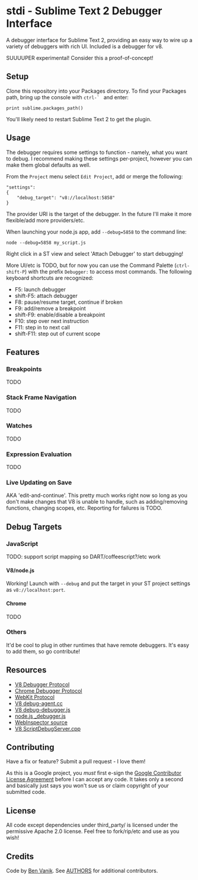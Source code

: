 stdi - Sublime Text 2 Debugger Interface
========================================

A debugger interface for Sublime Text 2, providing an easy way to wire up a
variety of debuggers with rich UI. Included is a debugger for v8.

SUUUUPER experimental! Consider this a proof-of-concept!

## Setup

Clone this repository into your Packages directory.
To find your Packages path, bring up the console with ``ctrl-` `` and enter:

    print sublime.packages_path()

You'll likely need to restart Sublime Text 2 to get the plugin.

## Usage

The debugger requires some settings to function - namely, what you want to debug.
I recommend making these settings per-project, however you can make them global
defaults as well.

From the `Project` menu select `Edit Project`, add or merge the following:

    "settings":
    {
        "debug_target": "v8://localhost:5858"
    }

The provider URI is the target of the debugger. In the future I'll make it more
flexible/add more providers/etc.

When launching your node.js app, add `--debug=5858` to the command line:

    node --debug=5858 my_script.js

Right click in a ST view and select 'Attach Debugger' to start debugging!

More UI/etc is TODO, but for now you can use the Command Palette
(`ctrl-shift-P`) with the prefix `Debugger:` to access most commands. The
following keyboard shortcuts are recognized:

* F5: launch debugger
* shift-F5: attach debugger
* F8: pause/resume target, continue if broken
* F9: add/remove a breakpoint
* shift-F9: enable/disable a breakpoint
* F10: step over next instruction
* F11: step in to next call
* shift-F11: step out of current scope

## Features

### Breakpoints

TODO

### Stack Frame Navigation

TODO

### Watches

TODO

### Expression Evaluation

TODO

### Live Updating on Save

AKA 'edit-and-continue'. This pretty much works right now so long as you don't
make changes that V8 is unable to handle, such as adding/removing functions,
changing scopes, etc. Reporting for failures is TODO.

## Debug Targets

### JavaScript

TODO: support script mapping so DART/coffeescript?/etc work

#### V8/node.js

Working! Launch with `--debug` and put the target in your ST project settings
as `v8://localhost:port`.

#### Chrome

TODO

### Others

It'd be cool to plug in other runtimes that have remote debuggers. It's easy to
add them, so go contribute!

## Resources

* [V8 Debugger Protocol](http://code.google.com/p/v8/wiki/DebuggerProtocol)
* [Chrome Debugger Protocol](https://developers.google.com/chrome-developer-tools/docs/protocol/1.0/debugger)
* [WebKit Protocol](http://code.google.com/p/chromedevtools/wiki/WebKitProtocol)
* [V8 debug-agent.cc](http://v8.googlecode.com/svn/trunk/src/debug-agent.cc)
* [V8 debug-debugger.js](http://v8.googlecode.com/svn/trunk/src/debug-debugger.js)
* [node.js _debugger.js](https://github.com/joyent/node/blob/master/lib/_debugger.js)
* [WebInspector source](http://trac.webkit.org/browser#trunk/Source/WebCore/inspector/)
* [V8 ScriptDebugServer.cpp](http://trac.webkit.org/browser/trunk/Source/WebCore/bindings/v8/ScriptDebugServer.cpp)

## Contributing

Have a fix or feature? Submit a pull request - I love them!

As this is a Google project, you *must* first e-sign the
[Google Contributor License Agreement](http://code.google.com/legal/individual-cla-v1.0.html) before I can accept any
code. It takes only a second and basically just says you won't sue us or claim copyright of your submitted code.

## License

All code except dependencies under third_party/ is licensed under the permissive Apache 2.0 license.
Feel free to fork/rip/etc and use as you wish!

## Credits

Code by [Ben Vanik](http://noxa.org). See [AUTHORS](https://github.com/benvanik/stdi/blob/master/AUTHORS) for additional contributors.

